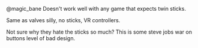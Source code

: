 @magic_bane Doesn't work well with any game that expects twin sticks.

Same as valves silly, no sticks, VR controllers.

Not sure why they hate the sticks so much? This is some steve jobs war on buttons level of bad design.